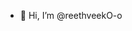 - 👋 Hi, I’m @reethveekO-o

<!---
reethveekO-o/reethveekO-o is a ✨ special ✨ repository because its `README.md` (this file) appears on your GitHub profile.
You can click the Preview link to take a look at your changes.
--->
